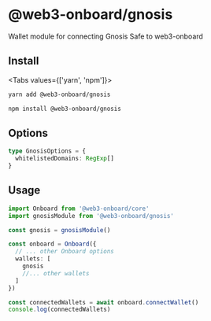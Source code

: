 # @web3-onboard/gnosis

Wallet module for connecting Gnosis Safe to web3-onboard

## Install

<Tabs values={['yarn', 'npm']}>
  <TabPanel value="yarn">

  ```sh copy
  yarn add @web3-onboard/gnosis
  ```

  </TabPanel>
  <TabPanel value="npm">

  ```sh copy
  npm install @web3-onboard/gnosis
  ```

  </TabPanel>
</Tabs>

## Options

```typescript
type GnosisOptions = {
  whitelistedDomains: RegExp[]
}
```

## Usage

```typescript
import Onboard from '@web3-onboard/core'
import gnosisModule from '@web3-onboard/gnosis'

const gnosis = gnosisModule()

const onboard = Onboard({
  // ... other Onboard options
  wallets: [
    gnosis
    //... other wallets
  ]
})

const connectedWallets = await onboard.connectWallet()
console.log(connectedWallets)
```
